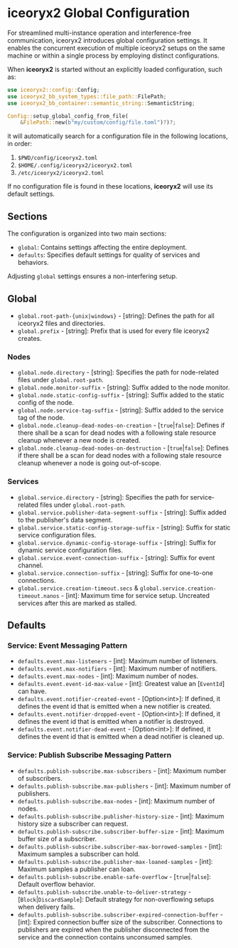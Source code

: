 # iceoryx2 Global Configuration

For streamlined multi-instance operation and interference-free communication,
iceoryx2 introduces global configuration settings. It enables the concurrent
execution of multiple iceoryx2 setups on the same machine or within a single
process by employing distinct configurations.

When **iceoryx2** is started without an explicitly loaded configuration,
such as:

```rust
use iceoryx2::config::Config;
use iceoryx2_bb_system_types::file_path::FilePath;
use iceoryx2_bb_container::semantic_string::SemanticString;

Config::setup_global_config_from_file(
    &FilePath::new(b"my/custom/config/file.toml")?)?;
```

it will automatically search for a configuration file in the following
locations, in order:

1. `$PWD/config/iceoryx2.toml`
2. `$HOME/.config/iceoryx2/iceoryx2.toml`
3. `/etc/iceoryx2/iceoryx2.toml`

If no configuration file is found in these locations, **iceoryx2** will use
its default settings.

## Sections

The configuration is organized into two main sections:

* `global`: Contains settings affecting the entire deployment.
* `defaults`: Specifies default settings for quality of services and behaviors.

Adjusting `global` settings ensures a non-interfering setup.

## Global

* `global.root-path-{unix|windows}` - [string]: Defines the path for all
  iceoryx2 files and directories.
* `global.prefix` - [string]: Prefix that is used for every file iceoryx2
  creates.

### Nodes

* `global.node.directory` - [string]: Specifies the path for node-related files
  under `global.root-path`.
* `global.node.monitor-suffix` - [string]: Suffix added to the node monitor.
* `global.node.static-config-suffix` - [string]: Suffix added to the static
  config of the node.
* `global.node.service-tag-suffix` - [string]: Suffix added to the service tag
  of the node.
* `global.node.cleanup-dead-nodes-on-creation` - [`true`|`false`]: Defines if
  there shall be a scan for dead nodes with a following stale resource cleanup
  whenever a new node is created.
* `global.node.cleanup-dead-nodes-on-destruction` - [`true`|`false`]: Defines if
  there shall be a scan for dead nodes with a following stale resource cleanup
  whenever a node is going out-of-scope.

### Services

* `global.service.directory` - [string]: Specifies the path for service-related
  files under `global.root-path`.
* `global.service.publisher-data-segment-suffix` - [string]: Suffix added to the
  publisher's data segment.
* `global.service.static-config-storage-suffix` - [string]: Suffix for static
  service configuration files.
* `global.service.dynamic-config-storage-suffix` - [string]: Suffix for dynamic
  service configuration files.
* `global.service.event-connection-suffix` - [string]: Suffix for event channel.
* `global.service.connection-suffix` - [string]: Suffix for one-to-one
  connections.
* `global.service.creation-timeout.secs` &
  `global.service.creation-timeout.nanos` - [int]: Maximum time for service
  setup. Uncreated services after this are marked as stalled.

## Defaults

### Service: Event Messaging Pattern

* `defaults.event.max-listeners` - [int]: Maximum number of listeners.
* `defaults.event.max-notifiers` - [int]: Maximum number of notifiers.
* `defaults.event.max-nodes` - [int]: Maximum number of nodes.
* `defaults.event.event-id-max-value` - [int]: Greatest value an [`EventId`] can
  have.
* `defaults.event.notifier-created-event` - [Option\<int\>]: If defined,
    it defines the event id that is emitted when a new notifier is created.
* `defaults.event.notifier-dropped-event` - [Option\<int\>]: If defined,
    it defines the event id that is emitted when a notifier is destroyed.
* `defaults.event.notifier-dead-event` - [Option\<int\>]: If defined,
    it defines the event id that is emitted when a dead notifier is cleaned up.

### Service: Publish Subscribe Messaging Pattern

* `defaults.publish-subscribe.max-subscribers` - [int]: Maximum number of
  subscribers.
* `defaults.publish-subscribe.max-publishers` - [int]: Maximum number of
  publishers.
* `defaults.publish-subscribe.max-nodes` - [int]: Maximum number of nodes.
* `defaults.publish-subscribe.publisher-history-size` - [int]: Maximum history
  size a subscriber can request.
* `defaults.publish-subscribe.subscriber-buffer-size` - [int]: Maximum buffer
  size of a subscriber.
* `defaults.publish-subscribe.subscriber-max-borrowed-samples` - [int]: Maximum
  samples a subscriber can hold.
* `defaults.publish-subscribe.publisher-max-loaned-samples` - [int]: Maximum
  samples a publisher can loan.
* `defaults.publish-subscribe.enable-safe-overflow` - [`true`|`false`]: Default
  overflow behavior.
* `defaults.publish-subscribe.unable-to-deliver-strategy` -
  [`Block`|`DiscardSample`]: Default strategy for non-overflowing setups when
  delivery fails.
* `defaults.publish-subscribe.subscriber-expired-connection-buffer` - [int]:
  Expired connection buffer size of the subscriber. Connections to publishers
  are expired when the publisher disconnected from the service and the
  connection contains unconsumed samples.
